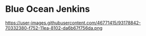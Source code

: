 # Blue Ocean Jenkins

https://user-images.githubusercontent.com/46771415/93178842-70332380-f752-11ea-8102-da6b67f756da.png

